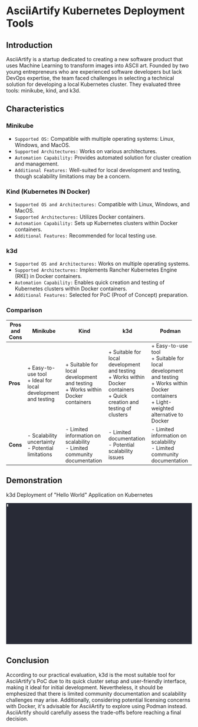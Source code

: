 # AsciiArtify Kubernetes Deployment Tools

## Introduction
AsciiArtify is a startup dedicated to creating a new software product that uses Machine Learning to transform images into ASCII art. Founded by two young entrepreneurs who are experienced software developers but lack DevOps expertise, the team faced challenges in selecting a technical solution for developing a local Kubernetes cluster. They evaluated three tools: minikube, kind, and k3d.

## Characteristics
### Minikube
- `Supported OS:` Compatible with multiple operating systems: Linux, Windows, and MacOS.
- `Supported Architectures:` Works on various architectures.  
- `Automation Capability:` Provides automated solution for cluster creation and management.
- `Additional Features:` Well-suited for local development and testing, though scalability limitations may be a concern.

### Kind (Kubernetes IN Docker)
- `Supported OS and Architectures:` Compatible with Linux, Windows, and MacOS.
- `Supported Architectures:` Utilizes Docker containers.
- `Automation Capability:` Sets up Kubernetes clusters within Docker containers.
- `Additional Features:` Recommended for local testing use.

### k3d
- `Supported OS and Architectures:` Works on multiple operating systems.
- `Supported Architectures:` Implements Rancher Kubernetes Engine (RKE) in Docker containers.
- `Automation Capability:` Enables quick creation and testing of Kubernetes clusters within Docker containers.
- `Additional Features:` Selected for PoC (Proof of Concept) preparation.

### Comparison

| **Pros and Cons**                               | **Minikube**                                     | **Kind**                                         | **k3d**                                          | **Podman**                                       |
|--------------------------------------------------|--------------------------------------------------|--------------------------------------------------|--------------------------------------------------|--------------------------------------------------|
| **Pros**                                      | + Easy-to-use tool<br>+ Ideal for local development and testing | + Suitable for local development and testing<br>+ Works within Docker containers<br> | + Suitable for local development and testing<br>+ Works within Docker containers<br>+ Quick creation and testing of clusters | + Easy-to-use tool<br>+ Suitable for local development and testing<br>+ Works within Docker containers<br>+ Light-weighted alternative to Docker |
| **Cons**                                      | - Scalability uncertainty<br>- Potential limitations | - Limited information on scalability<br>- Limited community documentation | - Limited documentation<br>- Potential scalability issues | - Limited information on scalability<br>- Limited community documentation |


## Demonstration
k3d  Deployment of "Hello World" Application on Kubernetes  

![Application on Kubernetes](./demo.gif)  


## Conclusion

According to our practical evaluation, k3d is the most suitable tool for AsciiArtify's PoC due to its quick cluster setup and user-friendly interface, making it ideal for initial development. Nevertheless, it should be emphesized that there is limited community documentation and scalability challenges may arise. Additionally, considering potential licensing concerns with Docker, it's advisable for AsciiArtify to explore using Podman instead. AsciiArtify should carefully assess the trade-offs before reaching a final decision.